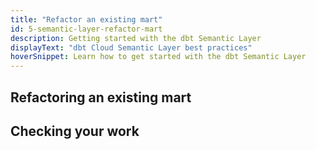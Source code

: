 ```yaml
---
title: "Refactor an existing mart"
id: 5-semantic-layer-refactor-mart
description: Getting started with the dbt Semantic Layer
displayText: "dbt Cloud Semantic Layer best practices"
hoverSnippet: Learn how to get started with the dbt Semantic Layer
---
```


## Refactoring an existing mart

## Checking your work

